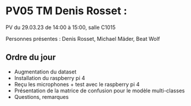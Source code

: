# PV05 TM Denis Rosset :
PV du 29.03.23 de 14:00 à 15:00, salle C1015

Personnes présentes : Denis Rosset, Michael Mäder, Beat Wolf

## Ordre du jour
- Augmentation du dataset
- Installation du raspberry pi 4
- Reçu les microphones + test avec le raspberry pi 4
- Présentation de la matrice de confusion pour le modèle multi-classes
- Questions, remarques